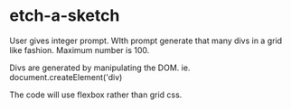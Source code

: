 # etch-a-sketch
User gives integer prompt. WIth prompt generate that many divs in a grid like fashion. Maximum number is 100.

Divs are generated by manipulating the DOM.
ie. document.createElement('div)

The code will use flexbox rather than grid css.
